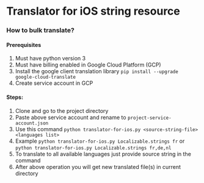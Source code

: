 # Translator for iOS string resource


### How to bulk translate?

#### Prerequisites

1. Must have python version 3
2. Must have billing enabled in Google Cloud Platform (GCP)
3. Install the google client translation library `pip install --upgrade google-cloud-translate`
4. Create service account in GCP 

#### Steps:

1. Clone and go to the project directory
2. Paste above service account and rename to `project-service-account.json`
3. Use this command ``python translator-for-ios.py <source-string-file> <languages list>``
4. Example ``python translator-for-ios.py Localizable.strings fr`` or  ``python translator-for-ios.py Localizable.strings fr,de,nl``
5. To translate to all available languages just provide source string in the command
6. After above operation you will get new translated file(s) in current directory